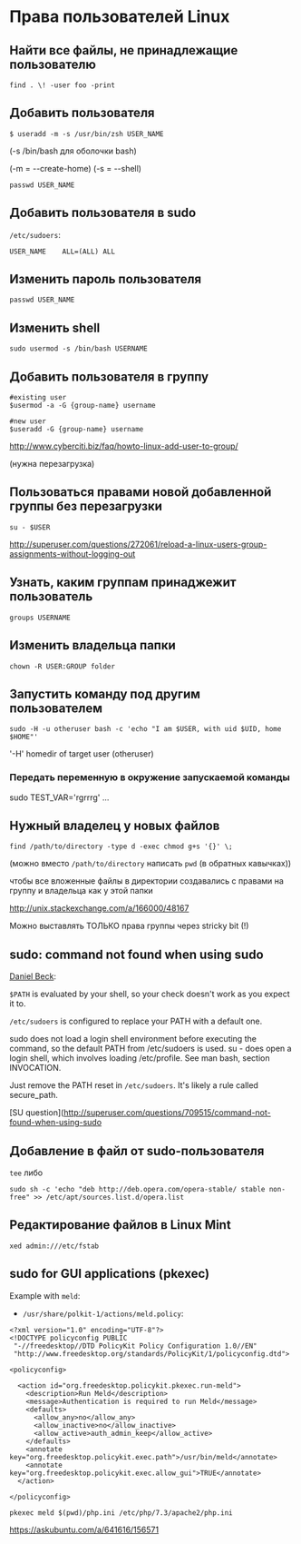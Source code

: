 # Права пользователей Linux

## Найти все файлы, не принадлежащие пользователю

`find . \! -user foo -print`

## Добавить пользователя

`$ useradd -m -s /usr/bin/zsh USER_NAME`

(-s /bin/bash для оболочки bash)

(-m = --create-home)
(-s = --shell)

    passwd USER_NAME

## Добавить пользователя в sudo

`/etc/sudoers`:

    USER_NAME    ALL=(ALL) ALL

## Изменить пароль пользователя

    passwd USER_NAME

## Изменить shell

    sudo usermod -s /bin/bash USERNAME

## Добавить пользователя в группу

    #existing user
    $usermod -a -G {group-name} username

    #new user
    $useradd -G {group-name} username

http://www.cyberciti.biz/faq/howto-linux-add-user-to-group/

(нужна перезагрузка)

## Пользоваться правами новой добавленной группы без перезагрузки

	su - $USER

http://superuser.com/questions/272061/reload-a-linux-users-group-assignments-without-logging-out

## Узнать, каким группам принаджежит пользователь

`groups USERNAME`

## Изменить владельца папки

    chown -R USER:GROUP folder

## Запустить команду под другим пользователем

`sudo -H -u otheruser bash -c 'echo "I am $USER, with uid $UID, home $HOME"'`

'-H' homedir of target user (otheruser)

### Передать переменную в окружение запускаемой команды

sudo TEST_VAR='rgrrrg' ...

## Нужный владелец у новых файлов

`find /path/to/directory -type d -exec chmod g+s '{}' \;`

(можно вместо `/path/to/directory` написать `pwd` (в обратных кавычках))

чтобы все вложенные файлы в директории создавались с правами на группу и владельца как у этой папки

http://unix.stackexchange.com/a/166000/48167

Можно выставлять ТОЛЬКО права группы через stricky bit (!)

## sudo: command not found when using sudo

[Daniel Beck](http://superuser.com/users/22317/daniel-beck):

`$PATH` is evaluated by your shell, so your check doesn't work as you expect it to.

`/etc/sudoers` is configured to replace your PATH with a default one.

sudo does not load a login shell environment before executing the command, so the default PATH from /etc/sudoers is used. su - does open a login shell, which involves loading /etc/profile. See man bash, section INVOCATION.

Just remove the PATH reset in `/etc/sudoers`. It's likely a rule called secure_path.

[SU question](http://superuser.com/questions/709515/command-not-found-when-using-sudo

## Добавление в файл от sudo-пользователя

`tee` либо

`sudo sh -c 'echo "deb http://deb.opera.com/opera-stable/ stable non-free" >> /etc/apt/sources.list.d/opera.list`

## Редактирование файлов в Linux Mint

`xed admin:///etc/fstab`



## sudo for GUI applications (pkexec)

Example with `meld`:

+ `/usr/share/polkit-1/actions/meld.policy`:

```
<?xml version="1.0" encoding="UTF-8"?>
<!DOCTYPE policyconfig PUBLIC
 "-//freedesktop//DTD PolicyKit Policy Configuration 1.0//EN"
 "http://www.freedesktop.org/standards/PolicyKit/1/policyconfig.dtd">

<policyconfig>

  <action id="org.freedesktop.policykit.pkexec.run-meld">
    <description>Run Meld</description>
    <message>Authentication is required to run Meld</message>
    <defaults>
      <allow_any>no</allow_any>
      <allow_inactive>no</allow_inactive>
      <allow_active>auth_admin_keep</allow_active>
    </defaults>
    <annotate key="org.freedesktop.policykit.exec.path">/usr/bin/meld</annotate>
    <annotate key="org.freedesktop.policykit.exec.allow_gui">TRUE</annotate>
  </action>

</policyconfig>
```


`pkexec meld $(pwd)/php.ini /etc/php/7.3/apache2/php.ini`

https://askubuntu.com/a/641616/156571

